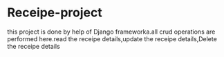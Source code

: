 # Receipe-project
this project is done by help of Django frameworka.all crud operations are performed here.read the receipe details,update the receipe details,Delete the receipe details
